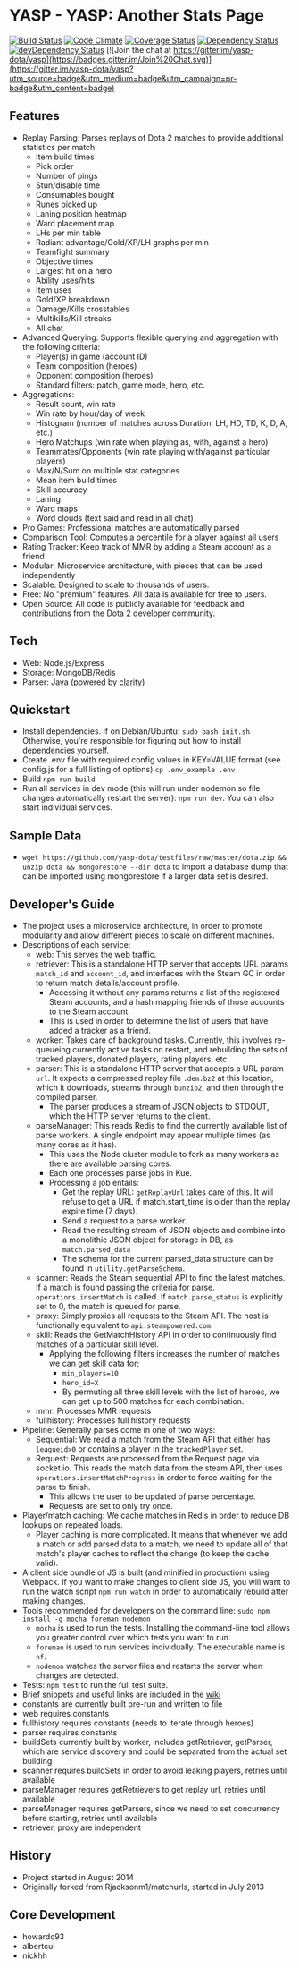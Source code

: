 YASP - YASP: Another Stats Page
====
[![Build Status](https://travis-ci.org/yasp-dota/yasp.svg)](https://travis-ci.org/yasp-dota/yasp)
[![Code Climate](https://codeclimate.com/github/yasp-dota/yasp/badges/gpa.svg)](https://codeclimate.com/github/yasp-dota/yasp)
[![Coverage Status](https://coveralls.io/repos/yasp-dota/yasp/badge.svg)](https://coveralls.io/r/yasp-dota/yasp)
[![Dependency Status](https://david-dm.org/yasp-dota/yasp.svg)](https://david-dm.org/yasp-dota/yasp)
[![devDependency Status](https://david-dm.org/yasp-dota/yasp/dev-status.svg)](https://david-dm.org/yasp-dota/yasp#info=devDependencies)
[![Join the chat at https://gitter.im/yasp-dota/yasp](https://badges.gitter.im/Join%20Chat.svg)](https://gitter.im/yasp-dota/yasp?utm_source=badge&utm_medium=badge&utm_campaign=pr-badge&utm_content=badge)

Features
----
* Replay Parsing: Parses replays of Dota 2 matches to provide additional statistics per match.
  * Item build times
  * Pick order
  * Number of pings
  * Stun/disable time
  * Consumables bought
  * Runes picked up
  * Laning position heatmap
  * Ward placement map
  * LHs per min table
  * Radiant advantage/Gold/XP/LH graphs per min
  * Teamfight summary
  * Objective times
  * Largest hit on a hero
  * Ability uses/hits
  * Item uses
  * Gold/XP breakdown
  * Damage/Kills crosstables
  * Multikills/Kill streaks
  * All chat
* Advanced Querying: Supports flexible querying and aggregation with the following criteria:
  * Player(s) in game (account ID)
  * Team composition (heroes)
  * Opponent composition (heroes)
  * Standard filters: patch, game mode, hero, etc.
* Aggregations:
  * Result count, win rate
  * Win rate by hour/day of week
  * Histogram (number of matches across Duration, LH, HD, TD, K, D, A, etc.)
  * Hero Matchups (win rate when playing as, with, against a hero)
  * Teammates/Opponents (win rate playing with/against particular players)
  * Max/N/Sum on multiple stat categories
  * Mean item build times
  * Skill accuracy
  * Laning
  * Ward maps
  * Word clouds (text said and read in all chat)
* Pro Games: Professional matches are automatically parsed
* Comparison Tool: Computes a percentile for a player against all users
* Rating Tracker: Keep track of MMR by adding a Steam account as a friend
* Modular: Microservice architecture, with pieces that can be used independently
* Scalable: Designed to scale to thousands of users.
* Free: No "premium" features.  All data is available for free to users.
* Open Source: All code is publicly available for feedback and contributions from the Dota 2 developer community.

Tech
----
* Web: Node.js/Express
* Storage: MongoDB/Redis
* Parser: Java (powered by [clarity](https://github.com/skadistats/clarity))

Quickstart
----
* Install dependencies.  If on Debian/Ubuntu: `sudo bash init.sh`  Otherwise, you're responsible for figuring out how to install dependencies yourself.
* Create .env file with required config values in KEY=VALUE format (see config.js for a full listing of options) `cp .env_example .env`
* Build `npm run build`
* Run all services in dev mode (this will run under nodemon so file changes automatically restart the server): `npm run dev`.  You can also start individual services.

Sample Data
----
* `wget https://github.com/yasp-dota/testfiles/raw/master/dota.zip && unzip dota && mongorestore --dir dota` to import a database dump that can be imported using mongorestore if a larger data set is desired.

Developer's Guide
----
* The project uses a microservice architecture, in order to promote modularity and allow different pieces to scale on different machines.
* Descriptions of each service:
    * web: This serves the web traffic.
    * retriever: This is a standalone HTTP server that accepts URL params `match_id` and `account_id`, and interfaces with the Steam GC in order to return match details/account profile.
        * Accessing it without any params returns a list of the registered Steam accounts, and a hash mapping friends of those accounts to the Steam account.
        * This is used in order to determine the list of users that have added a tracker as a friend.
    * worker: Takes care of background tasks.  Currently, this involves re-queueing currently active tasks on restart, and rebuilding the sets of tracked players, donated players, rating players, etc.
    * parser: This is a standalone HTTP server that accepts a URL param ```url```.  It expects a compressed replay file `.dem.bz2` at this location, which it downloads, streams through `bunzip2`, and then through the compiled parser.
        * The parser produces a stream of JSON objects to STDOUT, which the HTTP server returns to the client.
    * parseManager: This reads Redis to find the currently available list of parse workers.  A single endpoint may appear multiple times (as many cores as it has).
        * This uses the Node cluster module to fork as many workers as there are available parsing cores.
        * Each one processes parse jobs in Kue.
        * Processing a job entails:
            * Get the replay URL: `getReplayUrl` takes care of this.  It will refuse to get a URL if match.start_time is older than the replay expire time (7 days).
            * Send a request to a parse worker.
            * Read the resulting stream of JSON objects and combine into a monolithic JSON object for storage in DB, as `match.parsed_data`
            * The schema for the current parsed_data structure can be found in `utility.getParseSchema`.
    * scanner: Reads the Steam sequential API to find the latest matches.  If a match is found passing the criteria for parse.  `operations.insertMatch` is called.  If `match.parse_status` is explicitly set to 0, the match is queued for parse.
    * proxy: Simply proxies all requests to the Steam API.  The host is functionally equivalent to `api.steampowered.com`.
    * skill: Reads the GetMatchHistory API in order to continuously find matches of a particular skill level.
        * Applying the following filters increases the number of matches we can get skill data for;
            * `min_players=10`
            * `hero_id=X`
            * By permuting all three skill levels with the list of heroes, we can get up to 500 matches for each combination.
    * mmr: Processes MMR requests
    * fullhistory: Processes full history requests
* Pipeline: Generally parses come in one of two ways:
    * Sequential: We read a match from the Steam API that either has `leagueid>0` or contains a player in the `trackedPlayer` set.
    * Request: Requests are processed from the Request page via socket.io.  This reads the match data from the steam API, then uses `operations.insertMatchProgress` in order to force waiting for the parse to finish.
        * This allows the user to be updated of parse percentage.
        * Requests are set to only try once.
* Player/match caching: We cache matches in Redis in order to reduce DB lookups on repeated loads.
    * Player caching is more complicated.  It means that whenever we add a match or add parsed data to a match, we need to update all of that match's player caches to reflect the change (to keep the cache valid).
* A client side bundle of JS is built (and minified in production) using Webpack.  If you want to make changes to client side JS, you will want to run the watch script `npm run watch` in order to automatically rebuild after making changes.
* Tools recommended for developers on the command line: `sudo npm install -g mocha foreman nodemon`
    * `mocha` is used to run the tests.  Installing the command-line tool allows you greater control over which tests you want to run.
    * `foreman` is used to run services individually.  The executable name is `nf`.
    * `nodemon` watches the server files and restarts the server when changes are detected.
* Tests:  `npm test` to run the full test suite.
* Brief snippets and useful links are included in the [wiki](https://github.com/yasp-dota/yasp/wiki)
* constants are currently built pre-run and written to file
* web requires constants
* fullhistory requires constants (needs to iterate through heroes)
* parser requires constants
* buildSets currently built by worker, includes getRetriever, getParser, which are service discovery and could be separated from the actual set building
* scanner requires buildSets in order to avoid leaking players, retries until available
* parseManager requires getRetrievers to get replay url, retries until available
* parseManager requires getParsers, since we need to set concurrency before starting, retries until available
* retriever, proxy are independent

History
----
* Project started in August 2014
* Originally forked from Rjacksonm1/matchurls, started in July 2013

Core Development
----
* howardc93
* albertcui
* nickhh
